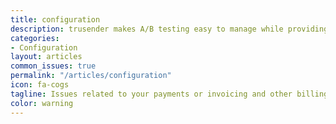 ```yaml
---
title: configuration
description: trusender makes A/B testing easy to manage while providing the level of accuracy required to ensure your tests are robust, so you can confidently optimize the performance of your configuration.
categories:
- Configuration
layout: articles
common_issues: true
permalink: "/articles/configuration"
icon: fa-cogs
tagline: Issues related to your payments or invoicing and other billing issues.
color: warning
---
```



